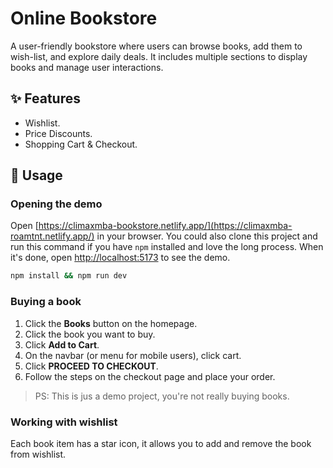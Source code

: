 # Online Bookstore

A user-friendly bookstore where users can browse books, add them to wish-list, and explore daily deals. It includes multiple sections to display books and manage user interactions.

## ✨ Features

- Wishlist.
- Price Discounts.
- Shopping Cart & Checkout.

## 🚀 Usage

### Opening the demo
Open [https://climaxmba-bookstore.netlify.app/](https://climaxmba-roamtnt.netlify.app/) in your browser. You could also clone this project and run this command if you have `npm` installed and love the long process. When it's done, open [http://localhost:5173](http://localhost:5173) to see the demo. 
```bash
npm install && npm run dev
```

### Buying a book
1. Click the **Books** button on the homepage.
2. Click the book you want to buy.
3. Click **Add to Cart**.
4. On the navbar (or menu for mobile users), click cart.
5. Click **PROCEED TO CHECKOUT**.
6. Follow the steps on the checkout page and place your order.
> PS: This is jus a demo project, you're not really buying books.

### Working with wishlist
Each book item has a star icon, it allows you to add and remove the book from wishlist.

## 
